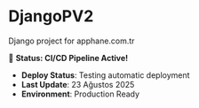 # DjangoPV2

Django project for apphane.com.tr

🚀 **Status: CI/CD Pipeline Active!**

- **Deploy Status**: Testing automatic deployment
- **Last Update**: 23 Ağustos 2025
- **Environment**: Production Ready

